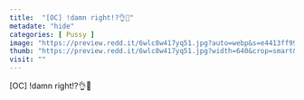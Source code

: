 ```yaml
---
title:  "[OC] !damn right!?👌👅"
metadate: "hide"
categories: [ Pussy ]
image: "https://preview.redd.it/6wlc8w417yq51.jpg?auto=webp&s=e4413ff99e26d93cabbb655ef667e08e614dba47"
thumb: "https://preview.redd.it/6wlc8w417yq51.jpg?width=640&crop=smart&auto=webp&s=f9421b036c7ca585cd44e17d921620703c1376de"
visit: ""
---
```

[OC] !damn right!?👌👅
